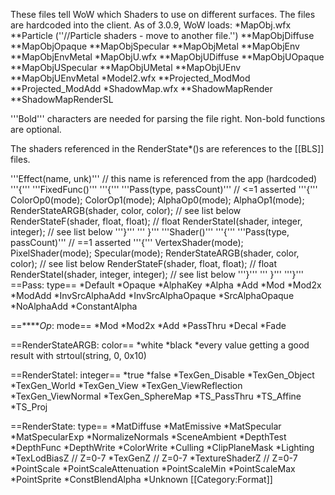 These files tell WoW which Shaders to use on different surfaces. The files are hardcoded into the client. As of 3.0.9, WoW loads:
*MapObj.wfx
**Particle (''//Particle shaders - move to another file.'')
**MapObjDiffuse
**MapObjOpaque
**MapObjSpecular
**MapObjMetal
**MapObjEnv
**MapObjEnvMetal
*MapObjU.wfx
**MapObjUDiffuse
**MapObjUOpaque
**MapObjUSpecular
**MapObjUMetal
**MapObjUEnv
**MapObjUEnvMetal
*Model2.wfx
**Projected_ModMod
**Projected_ModAdd
*ShadowMap.wfx
**ShadowMapRender
**ShadowMapRenderSL

'''Bold''' characters are needed for parsing the file right. Non-bold functions are optional.

The shaders referenced in the RenderState*()s are references to the [[BLS]] files.

 '''Effect(name, unk)'''	// this name is referenced from the app (hardcoded)
 '''{'''
 	'''FixedFunc()'''
 	'''{'''
 		'''Pass(type, passCount)'''                     // <=1 asserted
 		'''{'''
 			ColorOp0(mode);
 			ColorOp1(mode);
 			AlphaOp0(mode);
 			AlphaOp1(mode);
 			RenderStateARGB(shader, color, color); // see list below
 			RenderStateF(shader, float, float); // float
 			RenderStateI(shader, integer, integer); // see list below
 		'''}'''
 '''	}'''
 	'''Shader()'''
 	'''{'''
 		'''Pass(type, passCount)'''                    // ==1 asserted
 		'''{'''
 			VertexShader(mode);
 			PixelShader(mode);
 			Specular(mode);
 			RenderStateARGB(shader, color, color); // see list below
 			RenderStateF(shader, float, float); // float
 			RenderStateI(shader, integer, integer); // see list below
 		'''}'''
 '''	}'''
 '''}'''
==Pass: type==
*Default
*Opaque
*AlphaKey
*Alpha
*Add
*Mod
*Mod2x
*ModAdd
*InvSrcAlphaAdd
*InvSrcAlphaOpaque
*SrcAlphaOpaque
*NoAlphaAdd
*ConstantAlpha

==*****Op*: mode==
*Mod
*Mod2x
*Add
*PassThru
*Decal
*Fade

==RenderStateARGB: color==
*white
*black
*every value getting a good result with strtoul(string, 0, 0x10)

==RenderStateI: integer==
*true
*false
*TexGen_Disable
*TexGen_Object
*TexGen_World
*TexGen_View
*TexGen_ViewReflection
*TexGen_ViewNormal
*TexGen_SphereMap
*TS_PassThru
*TS_Affine
*TS_Proj

==RenderState: type==
*MatDiffuse
*MatEmissive
*MatSpecular
*MatSpecularExp
*NormalizeNormals
*SceneAmbient
*DepthTest
*DepthFunc
*DepthWrite
*ColorWrite
*Culling
*ClipPlaneMask
*Lighting
*TexLodBiasZ // Z=0-7
*TexGenZ // Z=0-7
*TextureShaderZ // Z=0-7
*PointScale
*PointScaleAttenuation
*PointScaleMin
*PointScaleMax
*PointSprite
*ConstBlendAlpha
*Unknown
[[Category:Format]]
